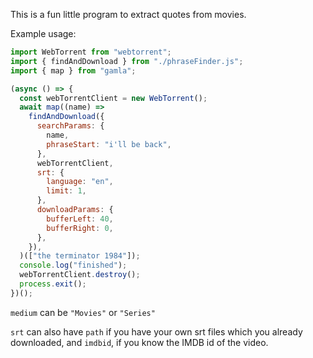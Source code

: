 This is a fun little program to extract quotes from movies.

Example usage:

```js
import WebTorrent from "webtorrent";
import { findAndDownload } from "./phraseFinder.js";
import { map } from "gamla";

(async () => {
  const webTorrentClient = new WebTorrent();
  await map((name) =>
    findAndDownload({
      searchParams: {
        name,
        phraseStart: "i'll be back",
      },
      webTorrentClient,
      srt: {
        language: "en",
        limit: 1,
      },
      downloadParams: {
        bufferLeft: 40,
        bufferRight: 0,
      },
    }),
  )(["the terminator 1984"]);
  console.log("finished");
  webTorrentClient.destroy();
  process.exit();
})();
```

`medium` can be `"Movies"` or `"Series"`

`srt` can also have `path` if you have your own srt files which you already downloaded, and `imdbid`, if you know the IMDB id of the video.
